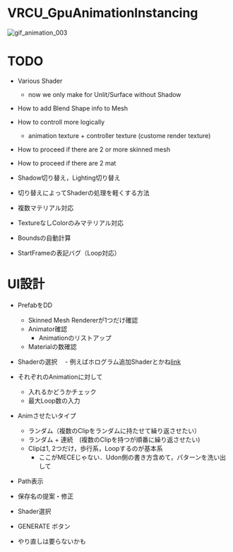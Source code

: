 # VRCU_GpuAnimationInstancing

![gif_animation_003](https://user-images.githubusercontent.com/44863813/131253241-79397313-9fe3-4cd4-bf86-10806afd6720.gif)

# TODO 
- Various Shader 
  - now we only make for Unlit/Surface without Shadow 

- How to add Blend Shape info to Mesh 

- How to controll more logically 
  - animation texture + controller texture (custome render texture)

- How to proceed if there are 2 or more skinned mesh 
- How to proceed if there are 2 mat 


- Shadow切り替え，Lighting切り替え
- 切り替えによってShaderの処理を軽くする方法
- 複数マテリアル対応
- TextureなしColorのみマテリアル対応
- Boundsの自動計算

- StartFrameの表記バグ（Loop対応）

# UI設計
- PrefabをDD 
  - Skinned Mesh Rendererが1つだけ確認
  - Animator確認
    - Animationのリストアップ
  - Materialの数確認

- Shaderの選択
  　- 例えばホログラム追加Shaderとかね[link](https://zenn.dev/kento_o/articles/95ffe7efa32c16)


- それぞれのAnimationに対して
  - 入れるかどうかチェック
  - 最大Loop数の入力

- Animさせたいタイプ
  - ランダム（複数のClipをランダムに持たせて繰り返させたい）
  - ランダム + 連続　(複数のClipを持つが順番に繰り返させたい)
  - Clipは1, 2つだけ，歩行系，Loopするのが基本系
    - ここがMECEじゃない．Udon側の書き方含めて，パターンを洗い出して

- Path表示
- 保存名の提案・修正
- Shader選択

- GENERATE ボタン
- やり直しは要らないかも


  
